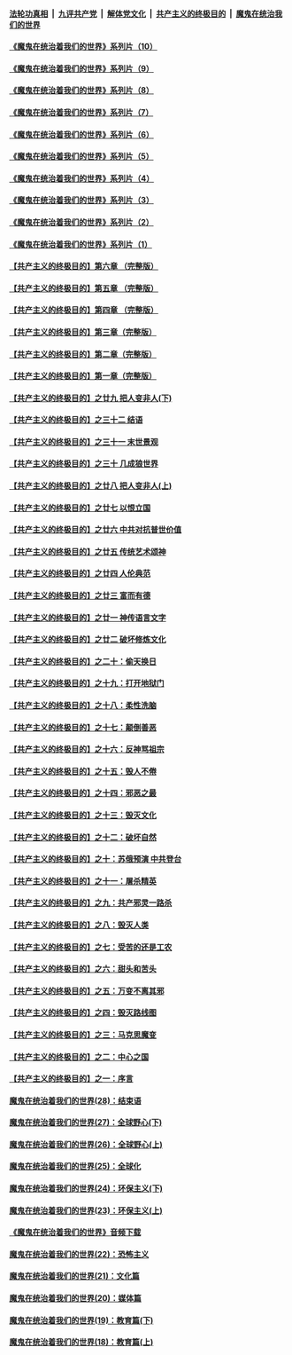 

####  [法轮功真相](../../../../basic/blob/master/README.md?t=08161931) &nbsp;|&nbsp; [九评共产党](../../../../9ping.md/blob/master/README.md?t=08161931) &nbsp;|&nbsp; [解体党文化](../../../../jtdwh.md/blob/master/README.md?t=08161931)  &nbsp;|&nbsp; [共产主义的终极目的](../../../../gczydzjmd.md/blob/master/README.md?t=08161931) &nbsp;|&nbsp; [魔鬼在统治我们的世界](../../../../mgztzwmdsj.md/blob/master/README.md?t=08161931) 

#### [《魔鬼在统治着我们的世界》系列片（10）](../pages/nsc422/n12292670.md?t=08161931) 

#### [《魔鬼在统治着我们的世界》系列片（9）](../pages/nsc422/n12290859.md?t=08161931) 

#### [《魔鬼在统治着我们的世界》系列片（8）](../pages/nsc422/n12287445.md?t=08161931) 

#### [《魔鬼在统治着我们的世界》系列片（7）](../pages/nsc422/n12283425.md?t=08161931) 

#### [《魔鬼在统治着我们的世界》系列片（6）](../pages/nsc422/n12282314.md?t=08161931) 

#### [《魔鬼在统治着我们的世界》系列片（5）](../pages/nsc422/n12281419.md?t=08161931) 

#### [《魔鬼在统治着我们的世界》系列片（4）](../pages/nsc422/n12274024.md?t=08161931) 

#### [《魔鬼在统治着我们的世界》系列片（3）](../pages/nsc422/n12271322.md?t=08161931) 

#### [《魔鬼在统治着我们的世界》系列片（2）](../pages/nsc422/n12269049.md?t=08161931) 

#### [《魔鬼在统治着我们的世界》系列片（1）](../pages/nsc422/n12267575.md?t=08161931) 

#### [【共产主义的终极目的】第六章 （完整版）](../pages/nsc422/n11428913.md?t=08161931) 

#### [【共产主义的终极目的】第五章 （完整版）](../pages/nsc422/n11428912.md?t=08161931) 

#### [【共产主义的终极目的】第四章 （完整版）](../pages/nsc422/n11428907.md?t=08161931) 

#### [【共产主义的终极目的】第三章（完整版）](../pages/nsc422/n11428848.md?t=08161931) 

#### [【共产主义的终极目的】第二章（完整版）](../pages/nsc422/n11428831.md?t=08161931) 

#### [【共产主义的终极目的】第一章（完整版）](../pages/nsc422/n11417651.md?t=08161931) 

#### [【共产主义的终极目的】之廿九 把人变非人(下)](../pages/nsc422/n11344140.md?t=08161931) 

#### [【共产主义的终极目的】之三十二 结语](../pages/nsc422/n11360535.md?t=08161931) 

#### [【共产主义的终极目的】之三十一 末世景观](../pages/nsc422/n11351129.md?t=08161931) 

#### [【共产主义的终极目的】之三十 几成狼世界](../pages/nsc422/n11348280.md?t=08161931) 

#### [【共产主义的终极目的】之廿八 把人变非人(上)](../pages/nsc422/n11340492.md?t=08161931) 

#### [【共产主义的终极目的】之廿七 以恨立国](../pages/nsc422/n11336944.md?t=08161931) 

#### [【共产主义的终极目的】之廿六 中共对抗普世价值](../pages/nsc422/n11324785.md?t=08161931) 

#### [【共产主义的终极目的】之廿五 传统艺术颂神](../pages/nsc422/n11296396.md?t=08161931) 

#### [【共产主义的终极目的】之廿四 人伦典范](../pages/nsc422/n11296397.md?t=08161931) 

#### [【共产主义的终极目的】之廿三 富而有德](../pages/nsc422/n11283598.md?t=08161931) 

#### [【共产主义的终极目的】之廿一 神传语言文字](../pages/nsc422/n11263265.md?t=08161931) 

#### [【共产主义的终极目的】之廿二 破坏修炼文化](../pages/nsc422/n11245728.md?t=08161931) 

#### [【共产主义的终极目的】之二十：偷天换日](../pages/nsc422/n11238846.md?t=08161931) 

#### [【共产主义的终极目的】之十九：打开地狱门](../pages/nsc422/n11206376.md?t=08161931) 

#### [【共产主义的终极目的】之十八：柔性洗脑](../pages/nsc422/n11199994.md?t=08161931) 

#### [【共产主义的终极目的】之十七：颠倒善恶](../pages/nsc422/n11179782.md?t=08161931) 

#### [【共产主义的终极目的】之十六：反神骂祖宗](../pages/nsc422/n11166798.md?t=08161931) 

#### [【共产主义的终极目的】之十五：毁人不倦](../pages/nsc422/n11166792.md?t=08161931) 

#### [【共产主义的终极目的】之十四：邪恶之最](../pages/nsc422/n11150249.md?t=08161931) 

#### [【共产主义的终极目的】之十三：毁灭文化](../pages/nsc422/n11135227.md?t=08161931) 

#### [【共产主义的终极目的】之十二：破坏自然](../pages/nsc422/n11135214.md?t=08161931) 

#### [【共产主义的终极目的】之十：苏俄预演 中共登台](../pages/nsc422/n11118424.md?t=08161931) 

#### [【共产主义的终极目的】之十一：屠杀精英](../pages/nsc422/n11118442.md?t=08161931) 

#### [【共产主义的终极目的】之九：共产邪灵一路杀](../pages/nsc422/n11114139.md?t=08161931) 

#### [【共产主义的终极目的】之八：毁灭人类](../pages/nsc422/n11108503.md?t=08161931) 

#### [【共产主义的终极目的】之七：受苦的还是工农](../pages/nsc422/n11101809.md?t=08161931) 

#### [【共产主义的终极目的】之六：甜头和苦头](../pages/nsc422/n11096971.md?t=08161931) 

#### [【共产主义的终极目的】之五：万变不离其邪](../pages/nsc422/n11091285.md?t=08161931) 

#### [【共产主义的终极目的】之四：毁灭路线图](../pages/nsc422/n11086284.md?t=08161931) 

#### [【共产主义的终极目的】之三：马克思魔变](../pages/nsc422/n11061941.md?t=08161931) 

#### [【共产主义的终极目的】之二：中心之国](../pages/nsc422/n11047728.md?t=08161931) 

#### [【共产主义的终极目的】之一：序言](../pages/nsc422/n11086077.md?t=08161931) 

#### [魔鬼在统治着我们的世界(28)：结束语](../pages/nsc422/n10936246.md?t=08161931) 

#### [魔鬼在统治着我们的世界(27)：全球野心(下)](../pages/nsc422/n10928319.md?t=08161931) 

#### [魔鬼在统治着我们的世界(26)：全球野心(上)](../pages/nsc422/n10900318.md?t=08161931) 

#### [魔鬼在统治着我们的世界(25)：全球化](../pages/nsc422/n10788205.md?t=08161931) 

#### [魔鬼在统治着我们的世界(24)：环保主义(下)](../pages/nsc422/n10695307.md?t=08161931) 

#### [魔鬼在统治着我们的世界(23)：环保主义(上)](../pages/nsc422/n10688613.md?t=08161931) 

#### [《魔鬼在统治着我们的世界》音频下载](../pages/nsc422/n10635553.md?t=08161931) 

#### [魔鬼在统治着我们的世界(22)：恐怖主义](../pages/nsc422/n10614727.md?t=08161931) 

#### [魔鬼在统治着我们的世界(21)：文化篇](../pages/nsc422/n10597706.md?t=08161931) 

#### [魔鬼在统治着我们的世界(20)：媒体篇](../pages/nsc422/n10586579.md?t=08161931) 

#### [魔鬼在统治着我们的世界(19)：教育篇(下)](../pages/nsc422/n10564808.md?t=08161931) 

#### [魔鬼在统治着我们的世界(18)：教育篇(上)](../pages/nsc422/n10526970.md?t=08161931) 

